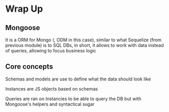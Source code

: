 # Wrap Up

## Mongoose

It is a ORM for Mongo (, ODM in this case), similar to what Sequelize (from previous module) is to SQL DBs, in short, it allows to work with data instead of queries, allowing to focus business logic

## Core concepts

Schemas and models are use to define what the data should look like

Instances are JS objects based on schemas

Queries are ran on Instancies to be able to query the DB but with Mongoose's helpers and syntactical sugar
